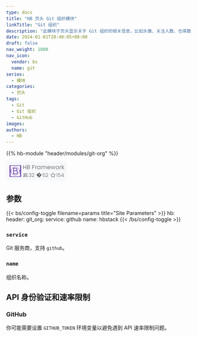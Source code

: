 ```yaml
---
type: docs
title: "HB 页头 Git 组织模块"
linkTitle: "Git 组织"
description: "此模块于页头显示关于 Git 组织的相关信息，比如头像、关注人数、仓库数量和星星总数。"
date: 2024-01-01T20:40:05+08:00
draft: false
nav_weight: 1000
nav_icon:
  vendor: bs
  name: git
series:
  - 模块
categories:
  - 页头
tags:
  - Git
  - Git 组织
  - GitHub
images:
authors:
  - HB
---
```


{{% hb-module "header/modules/git-org" %}}

![Example](example.png#center "HB Framework Git Organization")

## 参数

{{< bs/config-toggle filename=params title="Site Parameters" >}}
hb:
  header:
    git_org:
      service: github
      name: hbstack
{{< /bs/config-toggle >}}

### `service`

Git 服务商，支持 `github`。

### `name`

组织名称。

## API 身份验证和速率限制

### GitHub

你可能需要设置 `GITHUB_TOKEN` 环境变量以避免遇到 API 速率限制问题。
